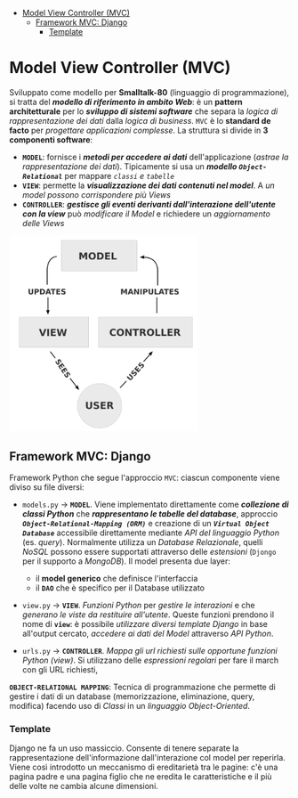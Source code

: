 - [Model View Controller (MVC)](#model-view-controller-mvc)
  - [Framework MVC: Django](#framework-mvc-django)
    - [Template](#template)

# Model View Controller (MVC)

Sviluppato come modello per **Smalltalk-80** (linguaggio di programmazione), si tratta del ***modello di riferimento in ambito Web***: è un **pattern architetturale** per lo ***sviluppo di sistemi software*** che separa la *logica di rappresentazione dei dati* dalla *logica di business*. `MVC` è lo **standard de facto** per *progettare applicazioni complesse*. La struttura si divide in **3 componenti software**:

- **`MODEL`**: fornisce i ***metodi per accedere ai dati*** dell'applicazione (*astrae la rappresentazione dei dati*). Tipicamente si usa un ***modello `Object-Relational`*** per mappare *`classi` e `tabelle`*
- **`VIEW`**: permette la ***visualizzazione dei dati contenuti nel model***. A *un model possono corrispondere più Views*  
- **`CONTROLLER`**: ***gestisce gli eventi derivanti dall'interazione dell'utente con la view*** può *modificare il Model* e richiedere un *aggiornamento delle Views*

<img src="resources/00_01_mvc.PNG" style="zoom: 80%;" />

## Framework MVC: Django

Framework Python che segue l'approccio `MVC`: ciascun componente viene diviso su file diversi:

- `models.py` &rarr; **`MODEL`**. Viene implementato direttamente come ***collezione di classi Python*** che ***rappresentano le tabelle del database***, approccio ***`Object-Relational-Mapping (ORM)`*** e creazione di un ***`Virtual Object Database`*** accessibile direttamente mediante *API del linguaggio Python* (es. *query*). Normalmente utilizza un *Database Relazionale*, quelli *NoSQL* possono essere supportati attraverso delle *estensioni* (`Djongo` per il supporto a *MongoDB*). Il model presenta due layer: 
  -  il **model generico** che definisce l'interfaccia
  - il **`DAO`** che è specifico per il Database utilizzato

- `view.py` &rarr; **`VIEW`**. *Funzioni Python* per *gestire le interazioni* e che *generano le viste da restituire all'utente*. Queste funzioni prendono il nome di **`view`**: è possibile *utilizzare diversi template Django* in base all'output cercato, *accedere ai dati del Model* attraverso *API Python*.
- `urls.py` &rarr; **`CONTROLLER`**. *Mappa gli url richiesti sulle opportune funzioni Python (view)*. Si utilizzano delle *espressioni regolari* per fare il march con gli URL richiesti,

**`OBJECT-RELATIONAL MAPPING`**: Tecnica di programmazione che permette di gestire i dati di un database (memorizzazione, eliminazione, query, modifica) facendo uso di *Classi* in un *linguaggio Object-Oriented*.

### Template

Django ne fa un uso massiccio. Consente di tenere separate la rappresentazione dell'informazione dall'interazione col model per reperirla. Viene così introdotto un meccanismo di ereditarietà tra le pagine: c'è una pagina padre e una pagina figlio che ne eredita le caratteristiche e il più delle volte ne cambia alcune dimensioni.
